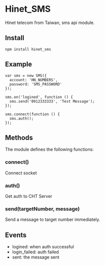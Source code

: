 # Hinet_SMS
Hinet telecom from Taiwan, sms api module.

## Install
	npm install hinet_sms

## Example

```
var sms = new SMS({
  account: 'HN_NUMBERS',
  password: 'SMS_PASSWORD'
});

sms.on('logined', function () {
  sms.send('0912333333', 'Test Message');
});

sms.connect(function () {
  sms.auth();
});
```

## Methods
The module defines the following functions:

### connect()
Connect socket

### auth()
Get auth to CHT Server

### send(targetNumber, message)
Send a message to target number immediately.

## Events

* logined: when auth successful
* login_failed: auth failed
* sent: the message sent
